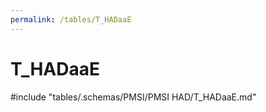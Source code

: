 ```yaml
---
permalink: /tables/T_HADaaE
---
```

# T\_HADaaE
<!-- SPDX-License-Identifier: MPL-2.0 -->

<!-- ATTENTION : Ne pas supprimer ou modifier la ligne ci-dessous -->
#include "tables/.schemas/PMSI/PMSI HAD/T_HADaaE.md"
<!-- ATTENTION : Ne pas supprimer ou modifier la ligne ci-dessus -->
